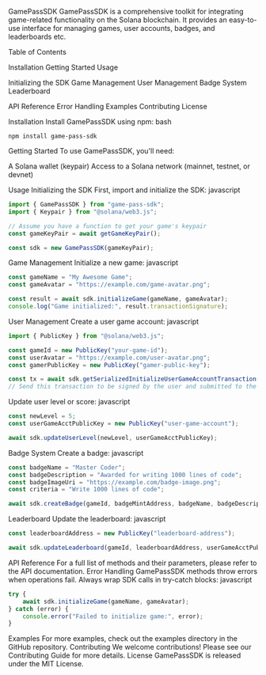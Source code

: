 GamePassSDK
GamePassSDK is a comprehensive toolkit for integrating game-related functionality on the Solana blockchain.
It provides an easy-to-use interface for managing games, user accounts, badges, and leaderboards etc.

Table of Contents

Installation
Getting Started
Usage

Initializing the SDK
Game Management
User Management
Badge System
Leaderboard


API Reference
Error Handling
Examples
Contributing
License

Installation
Install GamePassSDK using npm:
bash

```
npm install game-pass-sdk
```

Getting Started
To use GamePassSDK, you'll need:

A Solana wallet (keypair)
Access to a Solana network (mainnet, testnet, or devnet)

Usage
Initializing the SDK
First, import and initialize the SDK:
javascript

```javascript
import { GamePassSDK } from "game-pass-sdk";
import { Keypair } from "@solana/web3.js";

// Assume you have a function to get your game's keypair
const gameKeyPair = await getGameKeyPair();

const sdk = new GamePassSDK(gameKeyPair);
```

Game Management
Initialize a new game:
javascript

```javascript
const gameName = "My Awesome Game";
const gameAvatar = "https://example.com/game-avatar.png";

const result = await sdk.initializeGame(gameName, gameAvatar);
console.log("Game initialized:", result.transactionSignature);
```


User Management
Create a user game account:
javascript

```javascript
import { PublicKey } from "@solana/web3.js";

const gameId = new PublicKey("your-game-id");
const userAvatar = "https://example.com/user-avatar.png";
const gamerPublicKey = new PublicKey("gamer-public-key");

const tx = await sdk.getSerializedInitializeUserGameAccountTransaction(gameId, userAvatar, gamerPublicKey);
// Send this transaction to be signed by the user and submitted to the network
```


Update user level or score:
javascript

```javascript
const newLevel = 5;
const userGameAcctPublicKey = new PublicKey("user-game-account");

await sdk.updateUserLevel(newLevel, userGameAcctPublicKey);
```


Badge System
Create a badge:
javascript


```javascript
const badgeName = "Master Coder";
const badgeDescription = "Awarded for writing 1000 lines of code";
const badgeImageUri = "https://example.com/badge-image.png";
const criteria = "Write 1000 lines of code";

await sdk.createBadge(gameId, badgeMintAddress, badgeName, badgeDescription, badgeImageUri, criteria);
```


Leaderboard
Update the leaderboard:
javascript

```javascript
const leaderboardAddress = new PublicKey("leaderboard-address");

await sdk.updateLeaderboard(gameId, leaderboardAddress, userGameAcctPublicKey);
```


API Reference
For a full list of methods and their parameters, please refer to the API documentation.
Error Handling
GamePassSDK methods throw errors when operations fail. Always wrap SDK calls in try-catch blocks:
javascript

```javascript
try {
    await sdk.initializeGame(gameName, gameAvatar);
} catch (error) {
    console.error("Failed to initialize game:", error);
}
```

Examples
For more examples, check out the examples directory in the GitHub repository.
Contributing
We welcome contributions! Please see our Contributing Guide for more details.
License
GamePassSDK is released under the MIT License.  
